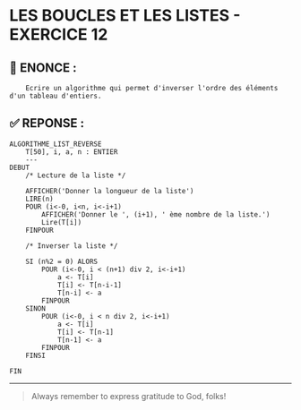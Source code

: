 # LES BOUCLES ET LES LISTES - EXERCICE 12

## 🌟 ENONCE :
```
    Ecrire un algorithme qui permet d'inverser l'ordre des éléments d'un tableau d'entiers.
```

## ✅ REPONSE :

````
ALGORITHME_LIST_REVERSE
    T[50], i, a, n : ENTIER
    ---
DEBUT
    /* Lecture de la liste */

    AFFICHER('Donner la longueur de la liste')
    LIRE(n)
    POUR (i<-0, i<n, i<-i+1)
        AFFICHER('Donner le ', (i+1), ' ème nombre de la liste.')
        Lire(T[i])
    FINPOUR

    /* Inverser la liste */

    SI (n%2 = 0) ALORS
        POUR (i<-0, i < (n+1) div 2, i<-i+1)
            a <- T[i]
            T[i] <- T[n-i-1]
            T[n-i] <- a
        FINPOUR
    SINON
        POUR (i<-0, i < n div 2, i<-i+1)
            a <- T[i]
            T[i] <- T[n-1]
            T[n-1] <- a
        FINPOUR
    FINSI

FIN 
````

--- 

> Always remember to express gratitude to God, folks!
